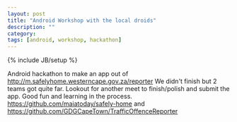 ```yaml
---
layout: post
title: "Android Workshop with the local droids"
description: ""
category: 
tags: [android, workshop, hackathon]
---
```

{% include JB/setup %}

Android hackathon to make an app out of http://m.safelyhome.westerncape.gov.za/reporter We didn't finish but 2 teams got quite far. Lookout for another meet to finish/polish and submit the app. Good fun and learning in the process. https://github.com/maiatoday/safely-home and https://github.com/GDGCapeTown/TrafficOffenceReporter﻿